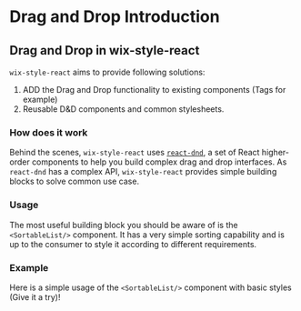 # Drag and Drop Introduction
## Drag and Drop in wix-style-react
`wix-style-react` aims to provide following solutions:
1. ADD the Drag and Drop functionality to existing components (Tags for example)
2. Reusable D&D components and common stylesheets.

### How does it work
Behind the scenes, `wix-style-react` uses [`react-dnd`](http://react-dnd.github.io/react-dnd/), a set of React higher-order components to help you build complex drag and drop interfaces. As `react-dnd` has a complex API, `wix-style-react` provides simple building blocks to solve common use case.

### Usage
The most useful building block you should be aware of is the `<SortableList/>` component. It has a very simple sorting capability and is up to the consumer to style it according to different requirements.

### Example
Here is a simple usage of the `<SortableList/>` component with basic styles (Give it a try)!
